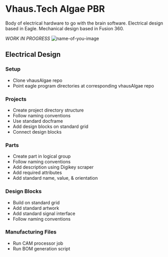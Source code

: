 
# Vhaus.Tech Algae PBR
Body of electrical hardware to go with the brain software.
Electrical design based in Eagle. Mechanical design based in Fusion 360.

*WORK IN PROGRESS*
![name-of-you-image](https://github.com/mishave/vhausAlgae/blob/master/vhausAlageMechanical/Misc/systemOverview.PNG)

## Electrical Design
### Setup
- Clone vhausAlgae repo
- Point eagle program directories at corresponding vhausAlgae repo

### Projects
- Create project directory structure
- Follow naming conventions
- Use standard docframe
- Add design blocks on standard grid
- Connect design blocks

### Parts
- Create part in logical group
- Follow naming conventions
- Add description using Digikey scraper
- Add required attributes
- Add standard name, value, & orientation

### Design Blocks
- Build on standard grid
- Add standard artwork
- Add standard signal interface
- Follow naming conventions

### Manufacturing Files
- Run CAM processor job
- Run BOM generation script
